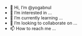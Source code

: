 - 👋 Hi, I’m @yogabnul
- 👀 I’m interested in ...
- 🌱 I’m currently learning ...
- 💞️ I’m looking to collaborate on ...
- 📫 How to reach me ...

<!---
yogabnul/yogabnul is a ✨ special ✨ repository because its `README.md` (this file) appears on your GitHub profile.
You can click the Preview link to take a look at your changes.
--->
